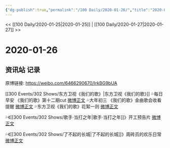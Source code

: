 ```yaml
---
{"dg-publish":true,"permalink":"/100 Daily/2020-01-26/","title":"2020-01-26","created":"2023-04-02T18:18:19.422+08:00","updated":"2023-04-02T18:19:01.104+08:00"}
---
```



<< [[100 Daily/2020-01-25\|2020-01-25]] | [[100 Daily/2020-01-27\|2020-01-27]] >>

# 2020-01-26

## 资讯站 记录

原博链接: https://weibo.com/6466290670/IrkBG9bUA

[[300 Events/302 Shows/东方卫视《我们的歌》\|东方卫视《我们的歌》]]
💦每日早安 《我们的歌》第十二期cut
[微博正文](https://m.weibo.cn/6466290670/4464901432689577)
💦大年初三 《我们的歌》金曲歌会收看提醒
[微博正文](https://m.weibo.cn/6466290670/4464947951573945)
💦东方卫视《我们的歌》花絮一则
[微博正文](https://m.weibo.cn/6466290670/4464982035368923)

💦《[[300 Events/302 Shows/歌手·当打之年\|歌手·当打之年]]》开工预告片
[微博正文](https://m.weibo.cn/6466290670/4464983234858948)

💦《[[300 Events/302 Shows/了不起的长城\|了不起的长城]]》周砖员的欢乐日常
[微博正文](https://m.weibo.cn/6466290670/4465063933036226)
